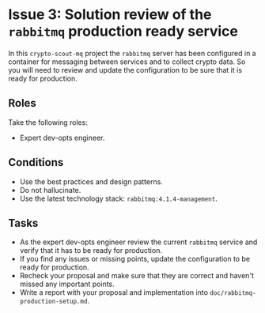 # Issue 3: Solution review of the `rabbitmq` production ready service

In this `crypto-scout-mq` project the `rabbitmq` server has been configured in a container for messaging between
services and to collect crypto data. So you will need to review and update the configuration to be sure that it is ready
for production.

## Roles

Take the following roles:

- Expert dev-opts engineer.

## Conditions

- Use the best practices and design patterns.
- Do not hallucinate.
- Use the latest technology stack: `rabbitmq:4.1.4-management`.

## Tasks

- As the expert dev-opts engineer review the current `rabbitmq` service and verify that it has to be ready for
  production.
- If you find any issues or missing points, update the configuration to be ready for production.
- Recheck your proposal and make sure that they are correct and haven't missed any important points.
- Write a report with your proposal and implementation into `doc/rabbitmq-production-setup.md`.